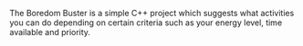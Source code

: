 The Boredom Buster is a simple C++ project which suggests what activities you can do depending on certain criteria such as your energy level, time available and priority.
